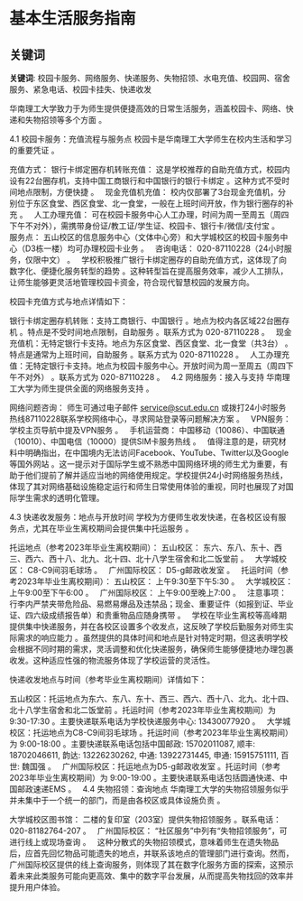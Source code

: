 # 基本生活服务指南

## 关键词
**关键词**: 校园卡服务、网络服务、快递服务、失物招领、水电充值、校园网、宿舍服务、紧急电话、校园卡挂失、快递收发

华南理工大学致力于为师生提供便捷高效的日常生活服务，涵盖校园卡、网络、快递和失物招领等多个方面 。   

4.1 校园卡服务：充值流程与服务点
校园卡是华南理工大学师生在校内生活和学习的重要凭证 。   

充值方式：
银行卡绑定圈存机转账充值： 这是学校推荐的自助充值方式，校园内设有22台圈存机，支持中国工商银行和中国银行的银行卡绑定 。这种方式不受时间地点限制，方便快捷 。   
现金充值机充值： 校内仅部署了3台现金充值机，分别位于东区食堂、西区食堂、北一食堂，一般在上班时间开放，作为银行圈存的补充 。   
人工办理充值： 可在校园卡服务中心人工办理，时间为周一至周五（周四下午不对外），需携带身份证/教工证/学生证、校园卡、银行卡/微信/支付宝 。   
服务点： 五山校区的信息服务中心（文体中心旁）和大学城校区的校园卡服务中心（D3栋一楼）均可办理校园卡业务 。   
咨询电话： 020-87110228（24小时服务，仅限中文） 。   
学校积极推广银行卡绑定圈存的自助充值方式，这体现了向数字化、便捷化服务转型的趋势 。这种转型旨在提高服务效率，减少人工排队，让师生能够更灵活地管理校园卡资金，符合现代智慧校园的发展方向。   

校园卡充值方式与地点详情如下：

银行卡绑定圈存机转账：支持工商银行、中国银行 。地点为校内各区域22台圈存机 。特点是不受时间地点限制，自助服务 。联系方式为 020-87110228 。   
现金充值机：无特定银行卡支持。地点为东区食堂、西区食堂、北一食堂（共3台） 。特点是通常为上班时间，自助服务 。联系方式为 020-87110228 。   
人工办理充值：无特定银行卡支持。地点为校园卡服务中心。开放时间为周一至周五（周四下午不对外） 。联系方式为 020-87110228 。   
4.2 网络服务：接入与支持
华南理工大学为师生提供全面的网络服务支持 。   

网络问题咨询： 师生可通过电子邮件 service@scut.edu.cn 或拨打24小时服务热线87110228联系学校网络中心，寻求网站登录等问题解决方案 。   
VPN服务： 学校主页导航中提及VPN服务 。   
手机运营商： 中国移动（10086）、中国联通（10010）、中国电信（10000）提供SIM卡服务热线 。   
值得注意的是，研究材料中明确指出，在中国境内无法访问Facebook、YouTube、Twitter以及Google等国外网站 。这一提示对于国际学生或不熟悉中国网络环境的师生尤为重要，有助于他们提前了解并适应当地的网络使用规定。学校提供24小时网络服务热线，体现了其对网络基础设施稳定运行和师生日常使用体验的重视，同时也展现了对国际学生需求的透明化管理。   

4.3 快递收发服务：地点与开放时间
学校为方便师生收发快递，在各校区设有服务点，尤其在毕业生离校期间会提供集中托运服务 。   

托运地点（参考2023年毕业生离校期间）：
五山校区： 东六、东八、东十、西三、西六、西十八、北九、北十四、北十八学生宿舍和北二饭堂前 。   
大学城校区： C8-C9间羽毛球场 。   
广州国际校区： D5-g邮政收发室 。   
托运时间（参考2023年毕业生离校期间）：
五山校区： 上午9:30至下午5:30 。   
大学城校区： 上午9:00至下午6:00 。   
广州国际校区： 上午9:00至晚上7:00 。   
注意事项： 行李内严禁夹带危险品、易燃易爆品及违禁品；现金、重要证件（如报到证、毕业证、四六级成绩报告单）和贵重物品应随身携带 。   
学校在毕业生离校等高峰期提供集中快递服务，并在各校区设置多个收发点，这反映了学校后勤服务对师生实际需求的响应能力 。虽然提供的具体时间和地点是针对特定时期，但这表明学校会根据不同时期的需求，灵活调整和优化快递服务，确保师生能够便捷地办理包裹收发。这种适应性强的物流服务体现了学校运营的灵活性。   

快递收发地点与时间（参考毕业生离校期间）详情如下：

五山校区：托运地点为东六、东八、东十、西三、西六、西十八、北九、北十四、北十八学生宿舍和北二饭堂前 。托运时间（参考2023年毕业生离校期间）为 9:30-17:30 。主要快递联系电话为学校快递服务中心: 13430077920 。   
大学城校区：托运地点为C8-C9间羽毛球场 。托运时间（参考2023年毕业生离校期间）为 9:00-18:00 。主要快递联系电话包括中国邮政: 15702011087, 顺丰: 18702046611, 韵达: 13226230262, 中通: 13922731445, 申通: 15915751111, 百世: 魏国强 。   
广州国际校区：托运地点为D5-g邮政收发室 。托运时间（参考2023年毕业生离校期间）为 9:00-19:00 。主要快递联系电话包括圆通快递、中国邮政速递EMS 。   
4.4 失物招领：查询地点
华南理工大学的失物招领服务似乎并未集中于一个统一的部门，而是由各校区或具体设施负责 。   

大学城校区图书馆： 二楼的复印室（203室）提供失物招领服务 。联系电话：020-81182764-207 。   
广州国际校区： “社区服务”中列有“失物招领服务”，可进行线上或现场查询 。   
这种分散式的失物招领模式，意味着师生在遗失物品后，应首先回忆物品可能遗失的地点，并联系该地点的管理部门进行查询。然而，广州国际校区提供的线上查询服务，则体现了其在数字化服务方面的探索，这预示着未来此类服务可能向更高效、集中的数字平台发展，从而提高失物找回的效率并提升用户体验。